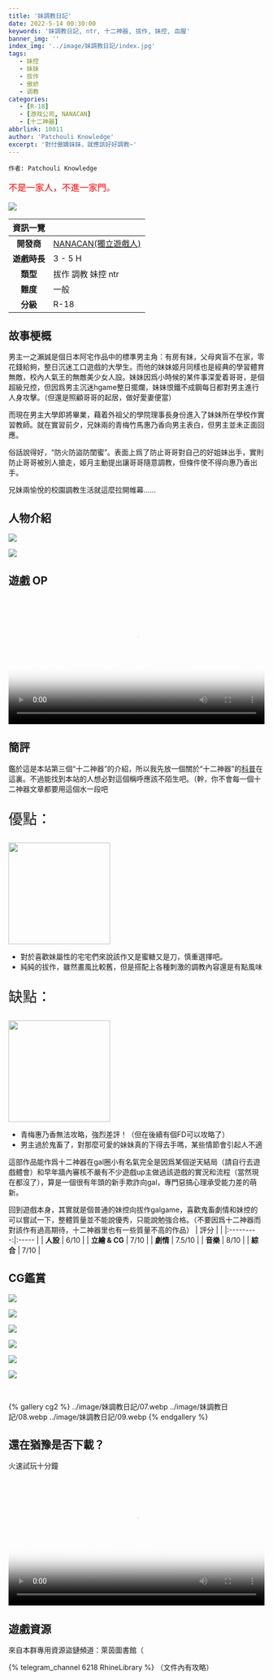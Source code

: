 ```yaml
---
title: '妹調教日記'
date: 2022-5-14 00:30:00
keywords: '妹調教日記, ntr, 十二神器, 拔作, 妹控, 血腥'
banner_img: ''
index_img: '../image/妹調教日記/index.jpg'
tags:
   - 妹控
   - 妹妹
   - 拔作
   - 傲娇
   - 调教
categories:
   - [R-18]
   - [游戏公司, NANACAN]
   - [十二神器]
abbrlink: 10011
author: 'Patchouli Knowledge'
excerpt: '對付傲嬌妹妹，就應該好好調教~'
---
```


`作者: Patchouli Knowledge`

<p class="text-center" style="font-size: 125%">
  <span style="color:red;"   >不是一家人，不進一家門。</span><br>
</p>

![](../image/妹調教日記/post.jpg)

| 資訊一覽     |                  |
|:--------:|:---------------- |
| **開發商**  | [NANACAN(獨立遊戲人)](https://twitter.com/nanaca_box) |
| **遊戲時長** | 3 - 5 H          |
| **類型**   | 拔作 調教 妹控 ntr        |
| **難度**   | 一般                |
| **分級**   | R-18         |

## 故事梗概

男主一之瀨誠是個日本阿宅作品中的標準男主角：有房有妹，父母爽盲不在家，零花錢給夠，整日沉迷工口遊戲的大學生。而他的妹妹姬月同樣也是經典的學習體育無敵，校內人氣王的無敵美少女人設。妹妹因爲小時候的某件事深愛着哥哥，是個超級兄控，但因爲男主沉迷hgame整日擺爛，妹妹恨鐵不成鋼每日都對男主進行人身攻擊。（但還是照顧哥哥的起居，做好愛妻便當）

而現在男主大學即將畢業，藉着外祖父的學院理事長身份進入了妹妹所在學校作實習教師。就在實習前夕，兄妹兩的青梅竹馬惠乃香向男主表白，但男主並未正面回應。

俗話說得好，“防火防盜防閨蜜”。表面上爲了防止哥哥對自己的好姐妹出手，實則防止哥哥被別人搶走，姬月主動提出讓哥哥隨意調教，但條件使不得向惠乃香出手。

兄妹兩愉悅的校園調教生活就這麼拉開帷幕……

## 人物介紹

![](../image/妹調教日記/himeki_int.webp)

![](../image/妹調教日記/honoka_int.webp)

## 遊戲 OP

<video controls preload="metadata" width='100%' poster="../image/妹調教日記/op.webp">
<source src="https://storage-zone0.galgamer.eu.org/video-2d35/imoto-chokyo/op-1.mp4" type="video/mp4"/>
<p> To view this video please enable JavaScript</p>
</video>

## 簡評

鑑於這是本站第三個“十二神器”的介紹，所以我先放一個關於“十二神器”的[科普](https://zh.moegirl.org.cn/index.php?title=Galgame%E5%90%A7%E5%8D%81%E4%BA%8C%E7%A5%9E%E5%99%A8)在這裏。不過能找到本站的人想必對這個稱呼應該不陌生吧。（幹，你不會每一個十二神器文章都要用這個水一段吧

<div class="row align-items-center">
  <p class="col" style="font-size:200%;">優點：</p>
  <img class="align-right ml-auto bg-transparent" width="200px" src="../image/Atri/yes.webp" alt=""></img>
</div>

 * 對於喜歡妹屬性的宅宅們來說該作又是蜜糖又是刀，慎重選擇吧。
 * 純純的拔作，雖然畫風比較舊，但是搭配上各種刺激的調教內容還是有點風味


<div class="row align-items-center">
  <p class="col" style="font-size:200%;">缺點：</p>
  <img class="align-right ml-auto bg-transparent" width="200px" src="../image/Atri/no.webp" alt=""></img>
</div>

 * 青梅惠乃香無法攻略，強烈差評！（但在後續有個FD可以攻略了）
 * 男主過於鬼畜了，對那麼可愛的妹妹真的下得去手嗎，某些情節會引起人不適

這部作品能作爲十二神器在gal圈小有名氣完全是因爲某個逆天結局（請自行去遊戲體會）和早年牆內審核不嚴有不少遊戲up主做過該遊戲的實況和流程（當然現在都沒了），算是一個很有年頭的新手欺詐向gal，專門惡搞心理承受能力差的萌新。

回到遊戲本身，其實就是個普通的妹控向拔作galgame，喜歡鬼畜劇情和妹控的可以嘗試一下，整體質量並不能說優秀，只能說勉強合格。（不要因爲十二神器而對該作有過高期待，十二神器里也有一些質量不高的作品）
| 評分        |      |
|:---------:|:----- |
| **人設**    | 6/10 |
| **立繪 & CG** | 7/10 |
| **劇情**    | 7.5/10 |
| **音樂**    | 8/10 |
| **綜合**    | 7/10 |


## CG鑑賞


![](../image/妹調教日記/01.webp)

![](../image/妹調教日記/02.webp)

![](../image/妹調教日記/03.webp)

![](../image/妹調教日記/04.webp)

![](../image/妹調教日記/05.webp)

![](../image/妹調教日記/06.webp)


<br>

{% gallery cg2 %}
../image/妹調教日記/07.webp
../image/妹調教日記/08.webp
../image/妹調教日記/09.webp
{% endgallery %}
<br>

## 還在猶豫是否下載？

火速試玩十分鐘

<video controls preload="metadata" width='100%' poster="../image/妹調教日記/movie.webp">
  <source src="https://storage-zone0.galgamer.eu.org/video-2d35/imoto-chokyo/10min-know.mp4" type="video/mp4"/>
  <p> To view this video please enable JavaScript</p>
</video>

## 遊戲資源

來自本群專用資源盜鏈頻道：萊茵圖書館（

{% telegram_channel 6218 RhineLibrary %} （文件內有攻略）

